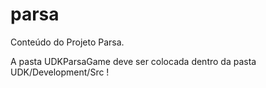 parsa
=====

Conteúdo do Projeto Parsa.

A pasta UDKParsaGame deve ser colocada dentro da pasta UDK/Development/Src !